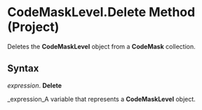 
# CodeMaskLevel.Delete Method (Project)

Deletes the  **CodeMaskLevel** object from a **CodeMask** collection.


## Syntax

 _expression_. **Delete**

 _expression_A variable that represents a  **CodeMaskLevel** object.

